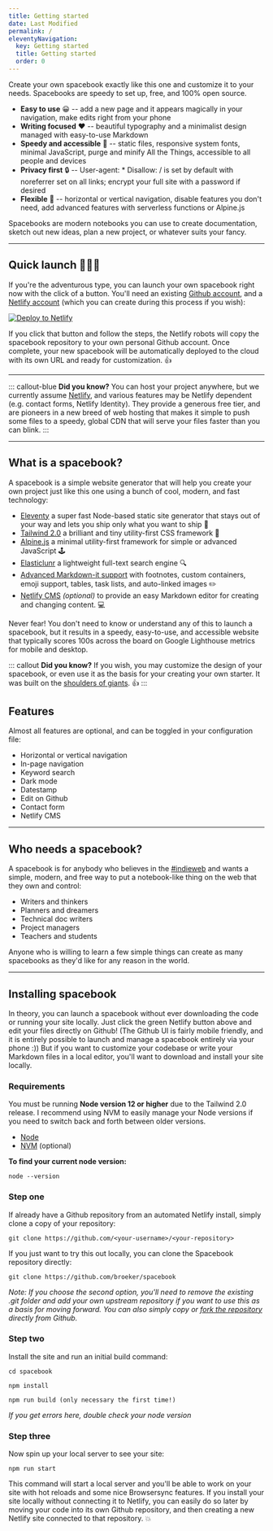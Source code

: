 ```yaml
---
title: Getting started
date: Last Modified 
permalink: /
eleventyNavigation:
  key: Getting started 
  title: Getting started
  order: 0
---
```

Create your own spacebook exactly like this one and customize it to your needs. Spacebooks are speedy to set up, free, and 100% open source.

- **Easy to use** 😀 -- add a new page and it appears magically in your navigation, make edits right from your phone
- **Writing focused** ❤️ -- beautiful typography and a minimalist design managed with easy-to-use Markdown
- **Speedy and accessible** 🚀 -- static files, responsive system fonts, minimal JavaScript, purge and minify All the Things, accessible to all people and devices
- **Privacy first** 🔒 -- User-agent: \* Disallow: / is set by default with noreferrer set on all links; encrypt your full site with a password if desired
- **Flexible** 💪 -- horizontal or vertical navigation, disable features you don't need, add advanced features with serverless functions or Alpine.js

Spacebooks are modern notebooks you can use to create documentation, sketch out new ideas, plan a new project, or whatever suits your fancy. 

---

## Quick launch 👩🏽‍🚀

If you're the adventurous type, you can launch your own spacebook right now with the click of a button. You'll need an existing [Github account](https://github.com/), and a [Netlify account](https://www.netlify.com/) (which you can create during this process if you wish): 

<div class="flex width-full justify-center">
<a href="https://app.netlify.com/start/deploy?repository=https://github.com/broeker/spacebook"><img class="button" width="auto" height="auto" src="https://www.netlify.com/img/deploy/button.svg" alt="Deploy to Netlify"></a>
</div>

If you click that button and follow the steps, the Netlify robots will copy the spacebook repository to your own personal Github account. Once complete, your new spacebook will be automatically deployed to the cloud with its own URL and ready for customization. 👍

--- 

::: callout-blue
**Did you know?** You can host your project anywhere, but we currently assume [Netlify](https://www.netlify.com/), and various features may be Netlify dependent (e.g. contact forms, Netlify Identity).  They provide a generous free tier, and are pioneers in a new breed of web hosting that makes it simple to push some files to a speedy, global CDN that will serve your files faster than you can blink.
:::

---

## What is a spacebook? 

A spacebook is a simple website generator that will help you create your own project just like this one using a bunch of cool, modern, and fast technology:

- [Eleventy](https://www.11ty.io) a super fast Node-based static site generator that stays out of your way and lets you ship only what you want to ship 🚀
- [Tailwind 2.0](https://tailwindcss.com/) a brilliant and tiny utility-first CSS framework 🎨
- [Alpine.js](https://github.com/alpinejs/alpine) a minimal utility-first framework for simple or advanced JavaScript 🕹️
- [Elasticlunr](http://elasticlunr.com/) a lightweight full-text search engine 🔍
- [Advanced Markdown-it support](https://github.com/markdown-it/markdown-it) with footnotes, custom containers, emoji support, tables, task lists, and auto-linked images ✏️
- [Netlify CMS](https://www.netlify.com/) *(optional)* to provide an easy Markdown editor for creating and changing content. 💻

Never fear! You don't need to know or understand any of this to launch a spacebook, but it results in a speedy, easy-to-use, and accessible website that typically scores 100s across the board on Google Lighthouse metrics for mobile and desktop.

::: callout
**Did you know?** If you wish, you may customize the design of your spacebook, or even use it as the basis for your creating your own starter. It was built on the [shoulders of giants](/credits). 👍
:::

## Features

Almost all features are optional, and can be toggled in your configuration file:

* Horizontal or vertical navigation
* In-page navigation
* Keyword search
* Dark mode
* Datestamp
* Edit on Github
* Contact form
* Netlify CMS

---

## Who needs a spacebook?

A spacebook is for anybody who believes in the [#indieweb](https://indieweb.org/) and wants a simple, modern, and free way to put a notebook-like thing on the web that they own and control:

- Writers and thinkers
- Planners and dreamers
- Technical doc writers
- Project managers
- Teachers and students

Anyone who is willing to learn a few simple things can create as many spacebooks as they'd like for any reason in the world.

---

## Installing spacebook

In theory, you can launch a spacebook without ever downloading the code or running your site locally. Just click the green Netlify button above and edit your files directly on Github! (The Github UI is fairly mobile friendly, and it is entirely possible to launch and manage a spacebook entirely via your phone :)) But if you want to customize your codebase or write your Markdown files in a local editor, you'll want to download and install your site locally.

### Requirements

You must be running **Node version 12 or higher** due to the Tailwind 2.0 release. I recommend using NVM to easily manage your Node versions if you need to switch back and forth between older versions.

- [Node](https://nodejs.org/)
- [NVM](https://github.com/nvm-sh/nvm) (optional)

**To find your current node version:**

```
node --version
```

### Step one

If already have a Github repository from an automated Netlify install, simply clone a copy of your repository:

```
git clone https://github.com/<your-username>/<your-repository>
```

If you just want to try this out locally, you can clone the Spacebook repository directly:

```
git clone https://github.com/broeker/spacebook
```

_Note: If you choose the second option, you'll need to remove the existing .git folder and add your own upstream repository if you want to use this as a basis for moving forward. You can also simply copy or [fork the repository](https://github.com/broeker/spacebook) directly from Github._

### Step two

Install the site and run an initial build command:

```
cd spacebook

npm install

npm run build (only necessary the first time!)
```

_If you get errors here, double check your node version_

### Step three

Now spin up your local server to see your site:

```
npm run start
```

This command will start a local server and you'll be able to work on your site with hot reloads and some nice Browsersync features. If you install your site locally without connecting it to Netlify, you can easily do so later by moving your code into its own Github repository, and then creating a new Netlify site connected to that repository. 💥
